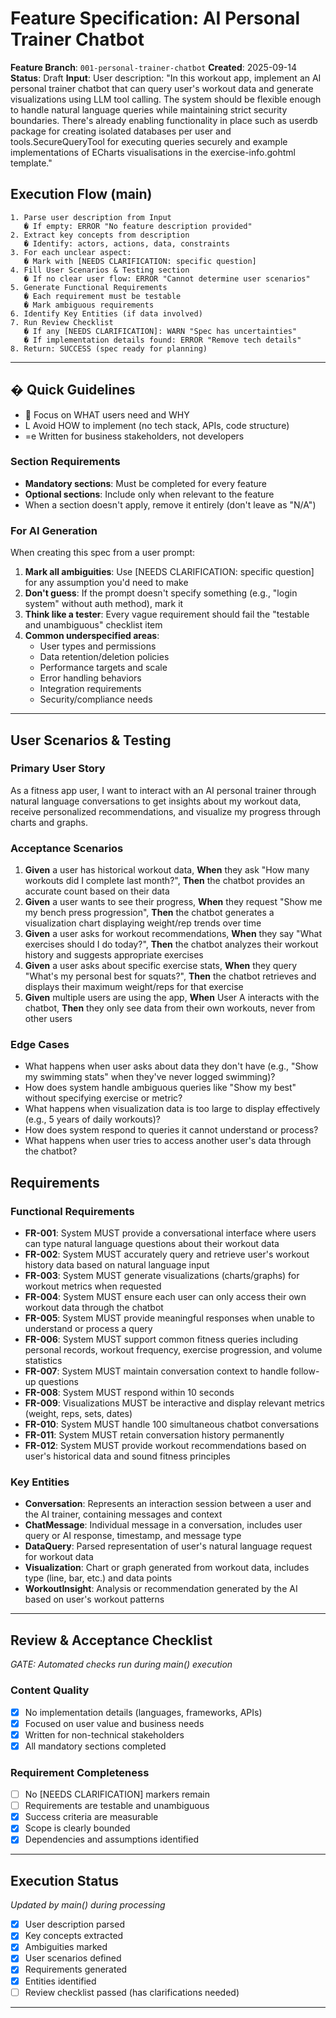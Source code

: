 # Feature Specification: AI Personal Trainer Chatbot

**Feature Branch**: `001-personal-trainer-chatbot`
**Created**: 2025-09-14
**Status**: Draft
**Input**: User description: "In this workout app, implement an AI personal trainer chatbot that can query user's workout data and generate visualizations using LLM tool calling. The system should be flexible enough to handle natural language queries while maintaining strict security boundaries. There's already enabling functionality in place such as userdb package for creating isolated databases per user and tools.SecureQueryTool for executing queries securely and example implementations of ECharts visualisations in the exercise-info.gohtml template."

## Execution Flow (main)
```
1. Parse user description from Input
   � If empty: ERROR "No feature description provided"
2. Extract key concepts from description
   � Identify: actors, actions, data, constraints
3. For each unclear aspect:
   � Mark with [NEEDS CLARIFICATION: specific question]
4. Fill User Scenarios & Testing section
   � If no clear user flow: ERROR "Cannot determine user scenarios"
5. Generate Functional Requirements
   � Each requirement must be testable
   � Mark ambiguous requirements
6. Identify Key Entities (if data involved)
7. Run Review Checklist
   � If any [NEEDS CLARIFICATION]: WARN "Spec has uncertainties"
   � If implementation details found: ERROR "Remove tech details"
8. Return: SUCCESS (spec ready for planning)
```

---

## � Quick Guidelines
-  Focus on WHAT users need and WHY
- L Avoid HOW to implement (no tech stack, APIs, code structure)
- =e Written for business stakeholders, not developers

### Section Requirements
- **Mandatory sections**: Must be completed for every feature
- **Optional sections**: Include only when relevant to the feature
- When a section doesn't apply, remove it entirely (don't leave as "N/A")

### For AI Generation
When creating this spec from a user prompt:
1. **Mark all ambiguities**: Use [NEEDS CLARIFICATION: specific question] for any assumption you'd need to make
2. **Don't guess**: If the prompt doesn't specify something (e.g., "login system" without auth method), mark it
3. **Think like a tester**: Every vague requirement should fail the "testable and unambiguous" checklist item
4. **Common underspecified areas**:
   - User types and permissions
   - Data retention/deletion policies
   - Performance targets and scale
   - Error handling behaviors
   - Integration requirements
   - Security/compliance needs

---

## User Scenarios & Testing

### Primary User Story
As a fitness app user, I want to interact with an AI personal trainer through natural language conversations to get insights about my workout data, receive personalized recommendations, and visualize my progress through charts and graphs.

### Acceptance Scenarios
1. **Given** a user has historical workout data, **When** they ask "How many workouts did I complete last month?", **Then** the chatbot provides an accurate count based on their data
2. **Given** a user wants to see their progress, **When** they request "Show me my bench press progression", **Then** the chatbot generates a visualization chart displaying weight/rep trends over time
3. **Given** a user asks for workout recommendations, **When** they say "What exercises should I do today?", **Then** the chatbot analyzes their workout history and suggests appropriate exercises
4. **Given** a user asks about specific exercise stats, **When** they query "What's my personal best for squats?", **Then** the chatbot retrieves and displays their maximum weight/reps for that exercise
5. **Given** multiple users are using the app, **When** User A interacts with the chatbot, **Then** they only see data from their own workouts, never from other users

### Edge Cases
- What happens when user asks about data they don't have (e.g., "Show my swimming stats" when they've never logged swimming)?
- How does system handle ambiguous queries like "Show my best" without specifying exercise or metric?
- What happens when visualization data is too large to display effectively (e.g., 5 years of daily workouts)?
- How does system respond to queries it cannot understand or process?
- What happens when user tries to access another user's data through the chatbot?

## Requirements

### Functional Requirements
- **FR-001**: System MUST provide a conversational interface where users can type natural language questions about their workout data
- **FR-002**: System MUST accurately query and retrieve user's workout history data based on natural language input
- **FR-003**: System MUST generate visualizations (charts/graphs) for workout metrics when requested
- **FR-004**: System MUST ensure each user can only access their own workout data through the chatbot
- **FR-005**: System MUST provide meaningful responses when unable to understand or process a query
- **FR-006**: System MUST support common fitness queries including personal records, workout frequency, exercise progression, and volume statistics
- **FR-007**: System MUST maintain conversation context to handle follow-up questions
- **FR-008**: System MUST respond within 10 seconds
- **FR-009**: Visualizations MUST be interactive and display relevant metrics (weight, reps, sets, dates)
- **FR-010**: System MUST handle 100 simultaneous chatbot conversations
- **FR-011**: System MUST retain conversation history permanently
- **FR-012**: System MUST provide workout recommendations based on user's historical data and sound fitness principles

### Key Entities
- **Conversation**: Represents an interaction session between a user and the AI trainer, containing messages and context
- **ChatMessage**: Individual message in a conversation, includes user query or AI response, timestamp, and message type
- **DataQuery**: Parsed representation of user's natural language request for workout data
- **Visualization**: Chart or graph generated from workout data, includes type (line, bar, etc.) and data points
- **WorkoutInsight**: Analysis or recommendation generated by the AI based on user's workout patterns

---

## Review & Acceptance Checklist
*GATE: Automated checks run during main() execution*

### Content Quality
- [x] No implementation details (languages, frameworks, APIs)
- [x] Focused on user value and business needs
- [x] Written for non-technical stakeholders
- [x] All mandatory sections completed

### Requirement Completeness
- [ ] No [NEEDS CLARIFICATION] markers remain
- [ ] Requirements are testable and unambiguous
- [x] Success criteria are measurable
- [x] Scope is clearly bounded
- [x] Dependencies and assumptions identified

---

## Execution Status
*Updated by main() during processing*

- [x] User description parsed
- [x] Key concepts extracted
- [x] Ambiguities marked
- [x] User scenarios defined
- [x] Requirements generated
- [x] Entities identified
- [ ] Review checklist passed (has clarifications needed)

---